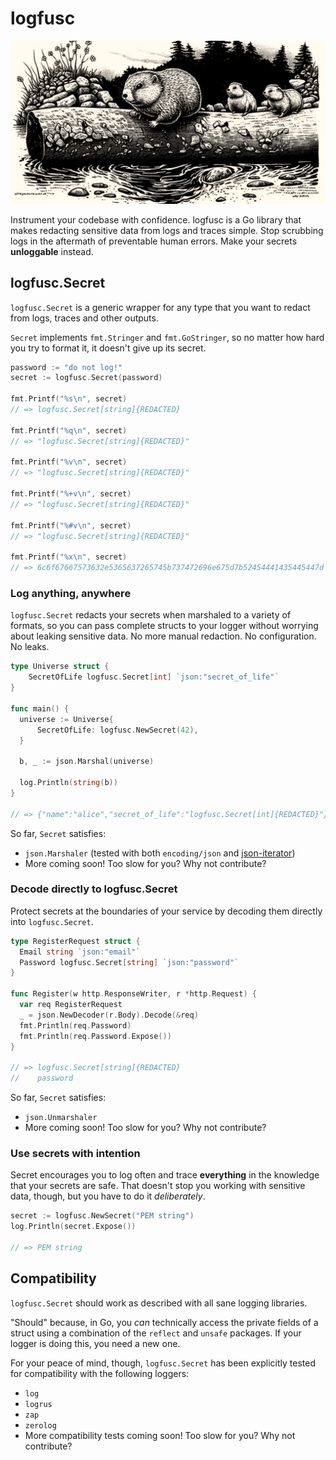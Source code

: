 # logfusc

![A family of gophers riding a log down a river](images/logging-gophers.jpg)

Instrument your codebase with confidence. logfusc is a Go library that makes
redacting sensitive data from logs and traces simple. Stop scrubbing logs in the
aftermath of preventable human errors. Make your secrets **unloggable** instead.

## logfusc.Secret

`logfusc.Secret` is a generic wrapper for any type that you want to redact from
logs, traces and other outputs.

`Secret` implements `fmt.Stringer` and `fmt.GoStringer`, so no matter how hard
you try to format it, it doesn't give up its secret.

```go
password := "do not log!"
secret := logfusc.Secret(password)

fmt.Printf("%s\n", secret)
// => logfusc.Secret[string]{REDACTED}

fmt.Printf("%q\n", secret)
// => "logfusc.Secret[string]{REDACTED}"

fmt.Printf("%v\n", secret)
// => "logfusc.Secret[string]{REDACTED}"

fmt.Printf("%+v\n", secret)
// => "logfusc.Secret[string]{REDACTED}"

fmt.Printf("%#v\n", secret)
// => "logfusc.Secret[string]{REDACTED}"

fmt.Printf("%x\n", secret)
// => 6c6f67667573632e5365637265745b737472696e675d7b52454441435445447d == logfusc.Secret[string]{REDACTED}
```

### Log anything, anywhere

`logfusc.Secret` redacts your secrets when marshaled to a variety of formats, so
you can pass complete structs to your logger without worrying about leaking
sensitive data. No more manual redaction. No configuration. No leaks.

```go
type Universe struct {
    SecretOfLife logfusc.Secret[int] `json:"secret_of_life"`
}

func main() {
  universe := Universe{
      SecretOfLife: logfusc.NewSecret(42),
  }

  b, _ := json.Marshal(universe)

  log.Println(string(b))
}

// => {"name":"alice","secret_of_life":"logfusc.Secret[int]{REDACTED}"}
```

So far, `Secret` satisfies:
- `json.Marshaler` (tested with both `encoding/json` and [json-iterator](https://github.com/json-iterator/go))
- More coming soon! Too slow for you? Why not contribute?

### Decode directly to logfusc.Secret

Protect secrets at the boundaries of your service by decoding them directly into
`logfusc.Secret`.

```go
type RegisterRequest struct {
  Email string `json:"email"`
  Password logfusc.Secret[string] `json:"password"`
}

func Register(w http.ResponseWriter, r *http.Request) {
  var req RegisterRequest
  _ = json.NewDecoder(r.Body).Decode(&req)
  fmt.Println(req.Password)
  fmt.Println(req.Password.Expose())
}

// => logfusc.Secret[string]{REDACTED}
//    password
```

So far, `Secret` satisfies:
- `json.Unmarshaler`
- More coming soon! Too slow for you? Why not contribute?

### Use secrets with intention

Secret encourages you to log often and trace **everything** in the knowledge
that your secrets are safe. That doesn't stop you working with sensitive data,
though, but you have to do it *deliberately*.

```go
secret := logfusc.NewSecret("PEM string")
log.Println(secret.Expose())

// => PEM string
```

## Compatibility

`logfusc.Secret` should work as described with all sane logging libraries.

"Should" because, in Go, you _can_ technically access the private fields of a
struct using a combination of the `reflect` and `unsafe` packages. If your
logger is doing this, you need a new one.

For your peace of mind, though, `logfusc.Secret` has been explicitly tested for
compatibility with the following loggers:
- `log`
- `logrus`
- `zap`
- `zerolog`
- More compatibility tests coming soon! Too slow for you? Why not contribute?
